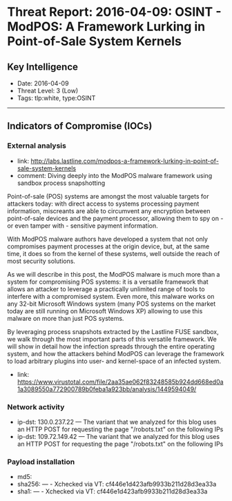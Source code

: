 # Threat Report: 2016-04-09: OSINT - ModPOS: A Framework Lurking in Point-of-Sale System Kernels


## Key Intelligence
* Date: 2016-04-09
* Threat Level: 3 (Low)
* Tags: tlp:white, type:OSINT

---

## Indicators of Compromise (IOCs)
### External analysis
* link: http://labs.lastline.com/modpos-a-framework-lurking-in-point-of-sale-system-kernels
* comment: Diving deeply into the ModPOS malware framework using sandbox process snapshotting

Point-of-sale (POS) systems are amongst the most valuable targets for attackers today: with direct access to systems processing payment information, miscreants are able to circumvent any encryption between point-of-sale devices and the payment processor, allowing them to spy on - or even tamper with - sensitive payment information.

With ModPOS malware authors have developed a system that not only compromises payment processes at the origin device, but, at the same time, it does so from the kernel of these systems, well outside the reach of most security solutions.

As we will describe in this post, the ModPOS malware is much more than a system for compromising POS systems: it is a versatile framework that allows an  attacker to leverage a practically unlimited range of tools to interfere with a compromised system. Even more, this malware works on any 32-bit Microsoft Windows system (many POS systems on the market today are still running on Microsoft Windows XP) allowing to use this malware on more than just POS systems.

By leveraging process snapshots extracted by the Lastline FUSE sandbox, we walk through the most important parts of this versatile framework. We will show in detail how the infection spreads through the entire operating system, and how the attackers behind ModPOS can leverage the framework to load arbitrary plugins into user- and kernel-space of an infected system.
* link: https://www.virustotal.com/file/2aa35ae062f83248585b924dd668ed0a1a3089550a772900789b0feba1a923bb/analysis/1449594049/

### Network activity
* ip-dst: 130.0.237.22 — The variant that we analyzed for this blog uses an HTTP POST for requesting the page "/robots.txt" on the following IPs
* ip-dst: 109.72.149.42 — The variant that we analyzed for this blog uses an HTTP POST for requesting the page "/robots.txt" on the following IPs

### Payload installation
* md5: <md5>
* sha256: <sha256> — - Xchecked via VT: cf446e1d423afb9933b211d28d3ea33a
* sha1: <sha1> — - Xchecked via VT: cf446e1d423afb9933b211d28d3ea33a
